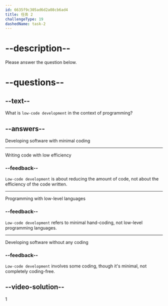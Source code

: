 ```yaml
---
id: 6635f9c305ad6d2a08cb6ad4
title: 任务 2
challengeType: 19
dashedName: task-2
---
```


# --description--

Please answer the question below.

# --questions--

## --text--

What is `low-code development` in the context of programming?

## --answers--

Developing software with minimal coding

---

Writing code with low efficiency

### --feedback--

`Low-code development` is about reducing the amount of code, not about the efficiency of the code written.

---

Programming with low-level languages

### --feedback--

`Low-code development` refers to minimal hand-coding, not low-level programming languages.

---

Developing software without any coding

### --feedback--

`Low-code development` involves some coding, though it's minimal, not completely coding-free.

## --video-solution--

1
